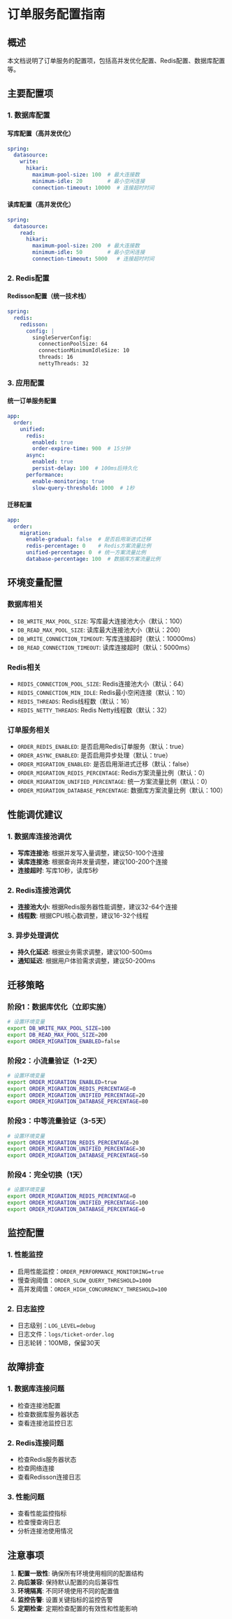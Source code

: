 # 订单服务配置指南

## 概述

本文档说明了订单服务的配置项，包括高并发优化配置、Redis配置、数据库配置等。

## 主要配置项

### 1. 数据库配置

#### 写库配置（高并发优化）
```yaml
spring:
  datasource:
    write:
      hikari:
        maximum-pool-size: 100  # 最大连接数
        minimum-idle: 20        # 最小空闲连接
        connection-timeout: 10000  # 连接超时时间
```

#### 读库配置（高并发优化）
```yaml
spring:
  datasource:
    read:
      hikari:
        maximum-pool-size: 200  # 最大连接数
        minimum-idle: 50        # 最小空闲连接
        connection-timeout: 5000   # 连接超时时间
```

### 2. Redis配置

#### Redisson配置（统一技术栈）
```yaml
spring:
  redis:
    redisson:
      config: |
        singleServerConfig:
          connectionPoolSize: 64
          connectionMinimumIdleSize: 10
          threads: 16
          nettyThreads: 32
```

### 3. 应用配置

#### 统一订单服务配置
```yaml
app:
  order:
    unified:
      redis:
        enabled: true
        order-expire-time: 900  # 15分钟
      async:
        enabled: true
        persist-delay: 100  # 100ms后持久化
      performance:
        enable-monitoring: true
        slow-query-threshold: 1000  # 1秒
```

#### 迁移配置
```yaml
app:
  order:
    migration:
      enable-gradual: false  # 是否启用渐进式迁移
      redis-percentage: 0    # Redis方案流量比例
      unified-percentage: 0  # 统一方案流量比例
      database-percentage: 100  # 数据库方案流量比例
```

## 环境变量配置

### 数据库相关
- `DB_WRITE_MAX_POOL_SIZE`: 写库最大连接池大小（默认：100）
- `DB_READ_MAX_POOL_SIZE`: 读库最大连接池大小（默认：200）
- `DB_WRITE_CONNECTION_TIMEOUT`: 写库连接超时（默认：10000ms）
- `DB_READ_CONNECTION_TIMEOUT`: 读库连接超时（默认：5000ms）

### Redis相关
- `REDIS_CONNECTION_POOL_SIZE`: Redis连接池大小（默认：64）
- `REDIS_CONNECTION_MIN_IDLE`: Redis最小空闲连接（默认：10）
- `REDIS_THREADS`: Redis线程数（默认：16）
- `REDIS_NETTY_THREADS`: Redis Netty线程数（默认：32）

### 订单服务相关
- `ORDER_REDIS_ENABLED`: 是否启用Redis订单服务（默认：true）
- `ORDER_ASYNC_ENABLED`: 是否启用异步处理（默认：true）
- `ORDER_MIGRATION_ENABLED`: 是否启用渐进式迁移（默认：false）
- `ORDER_MIGRATION_REDIS_PERCENTAGE`: Redis方案流量比例（默认：0）
- `ORDER_MIGRATION_UNIFIED_PERCENTAGE`: 统一方案流量比例（默认：0）
- `ORDER_MIGRATION_DATABASE_PERCENTAGE`: 数据库方案流量比例（默认：100）

## 性能调优建议

### 1. 数据库连接池调优
- **写库连接池**: 根据并发写入量调整，建议50-100个连接
- **读库连接池**: 根据查询并发量调整，建议100-200个连接
- **连接超时**: 写库10秒，读库5秒

### 2. Redis连接池调优
- **连接池大小**: 根据Redis服务器性能调整，建议32-64个连接
- **线程数**: 根据CPU核心数调整，建议16-32个线程

### 3. 异步处理调优
- **持久化延迟**: 根据业务需求调整，建议100-500ms
- **通知延迟**: 根据用户体验需求调整，建议50-200ms

## 迁移策略

### 阶段1：数据库优化（立即实施）
```bash
# 设置环境变量
export DB_WRITE_MAX_POOL_SIZE=100
export DB_READ_MAX_POOL_SIZE=200
export ORDER_MIGRATION_ENABLED=false
```

### 阶段2：小流量验证（1-2天）
```bash
# 设置环境变量
export ORDER_MIGRATION_ENABLED=true
export ORDER_MIGRATION_REDIS_PERCENTAGE=0
export ORDER_MIGRATION_UNIFIED_PERCENTAGE=20
export ORDER_MIGRATION_DATABASE_PERCENTAGE=80
```

### 阶段3：中等流量验证（3-5天）
```bash
# 设置环境变量
export ORDER_MIGRATION_REDIS_PERCENTAGE=20
export ORDER_MIGRATION_UNIFIED_PERCENTAGE=30
export ORDER_MIGRATION_DATABASE_PERCENTAGE=50
```

### 阶段4：完全切换（1天）
```bash
# 设置环境变量
export ORDER_MIGRATION_REDIS_PERCENTAGE=0
export ORDER_MIGRATION_UNIFIED_PERCENTAGE=100
export ORDER_MIGRATION_DATABASE_PERCENTAGE=0
```

## 监控配置

### 1. 性能监控
- 启用性能监控：`ORDER_PERFORMANCE_MONITORING=true`
- 慢查询阈值：`ORDER_SLOW_QUERY_THRESHOLD=1000`
- 高并发阈值：`ORDER_HIGH_CONCURRENCY_THRESHOLD=100`

### 2. 日志监控
- 日志级别：`LOG_LEVEL=debug`
- 日志文件：`logs/ticket-order.log`
- 日志轮转：100MB，保留30天

## 故障排查

### 1. 数据库连接问题
- 检查连接池配置
- 检查数据库服务器状态
- 查看连接池监控日志

### 2. Redis连接问题
- 检查Redis服务器状态
- 检查网络连接
- 查看Redisson连接日志

### 3. 性能问题
- 查看性能监控指标
- 检查慢查询日志
- 分析连接池使用情况

## 注意事项

1. **配置一致性**: 确保所有环境使用相同的配置结构
2. **向后兼容**: 保持默认配置的向后兼容性
3. **环境隔离**: 不同环境使用不同的配置值
4. **监控告警**: 设置关键指标的监控告警
5. **定期检查**: 定期检查配置的有效性和性能影响